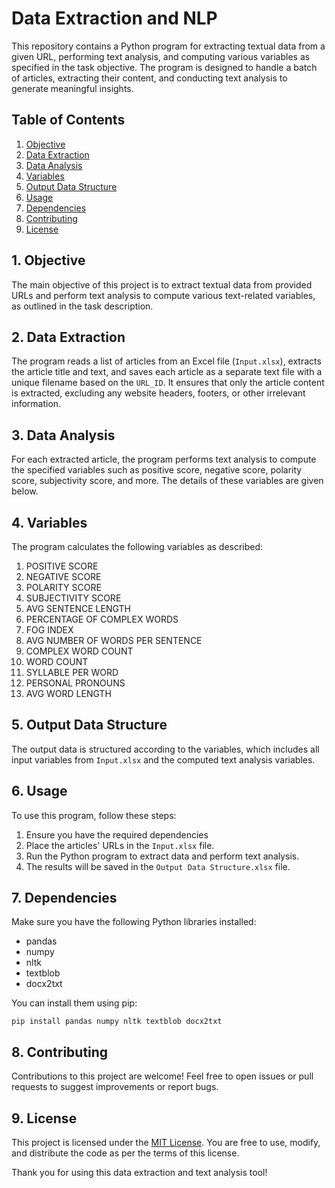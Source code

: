 # Data Extraction and NLP

This repository contains a Python program for extracting textual data from a given URL, performing text analysis, and computing various variables as specified in the task objective. The program is designed to handle a batch of articles, extracting their content, and conducting text analysis to generate meaningful insights.

## Table of Contents
1. [Objective](#1-objective)
2. [Data Extraction](#2-data-extraction)
3. [Data Analysis](#3-data-analysis)
4. [Variables](#4-variables)
5. [Output Data Structure](#5-output-data-structure)
6. [Usage](#6-usage)
7. [Dependencies](#7-dependencies)
8. [Contributing](#8-contributing)
9. [License](#9-license)

## 1. Objective
The main objective of this project is to extract textual data from provided URLs and perform text analysis to compute various text-related variables, as outlined in the task description.

## 2. Data Extraction
The program reads a list of articles from an Excel file (`Input.xlsx`), extracts the article title and text, and saves each article as a separate text file with a unique filename based on the `URL_ID`. It ensures that only the article content is extracted, excluding any website headers, footers, or other irrelevant information.

## 3. Data Analysis
For each extracted article, the program performs text analysis to compute the specified variables such as positive score, negative score, polarity score, subjectivity score, and more. The details of these variables are given below.

## 4. Variables
The program calculates the following variables as described:
1. POSITIVE SCORE
2. NEGATIVE SCORE
3. POLARITY SCORE
4. SUBJECTIVITY SCORE
5. AVG SENTENCE LENGTH
6. PERCENTAGE OF COMPLEX WORDS
7. FOG INDEX
8. AVG NUMBER OF WORDS PER SENTENCE
9. COMPLEX WORD COUNT
10. WORD COUNT
11. SYLLABLE PER WORD
12. PERSONAL PRONOUNS
13. AVG WORD LENGTH

## 5. Output Data Structure
The output data is structured according to the variables, which includes all input variables from `Input.xlsx` and the computed text analysis variables.

## 6. Usage
To use this program, follow these steps:
1. Ensure you have the required dependencies
2. Place the articles' URLs in the `Input.xlsx` file.
3. Run the Python program to extract data and perform text analysis.
4. The results will be saved in the `Output Data Structure.xlsx` file.

## 7. Dependencies
Make sure you have the following Python libraries installed:
- pandas
- numpy
- nltk
- textblob
- docx2txt

You can install them using pip:

```
pip install pandas numpy nltk textblob docx2txt
```

## 8. Contributing
Contributions to this project are welcome! Feel free to open issues or pull requests to suggest improvements or report bugs.

## 9. License
This project is licensed under the [MIT License](LICENSE). You are free to use, modify, and distribute the code as per the terms of this license.

Thank you for using this data extraction and text analysis tool!
